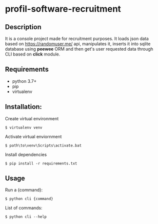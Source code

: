 # profil-software-recruitment

## Description
It is a console project made for recruitment purposes. It loads json data based on https://randomuser.me/ api,
manipulates it, inserts it into sqlite database using <b>peewee</b> ORM and then get's user requested data through CLI
based on <b>click</b> module.

## Requirements
<ul>
<li>python 3.7+</li>
<li>pip</li>
<li>virtualenv</li>
</ul>

## Installation:

Create virtual environment
```pythonregexp
$ virtualenv venv
```
Activate virtual enviornment
```pythonregexp
$ path\to\venv\Scripts\activate.bat
```
Install dependencies
```pythonregexp
$ pip install -r requirements.txt
```

## Usage

Run a {command}:
```pythonregexp
$ python cli {command}
```

List of commands:
```pythonregexp
$ python cli --help
```

